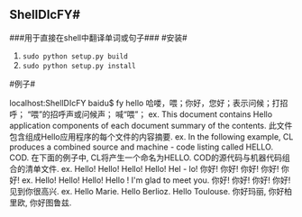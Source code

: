 ## ShellDIcFY#
###用于直接在shell中翻译单词或句子###
#安装#
1. `sudo python setup.py build`
2. `sudo python setup.py install`

#例子#

localhost:ShellDIcFY baidu$ fy hello
哈喽，喂；你好，您好；表示问候；打招呼；
“喂”的招呼声或问候声；
喊“喂”；
ex. This document contains Hello application components of each document summary of the contents.
    此文件包含组成Hello应用程序的每个文件的内容摘要.
ex. In the following example, CL produces a combined source and machine - code listing called HELLO. COD.
    在下面的例子中, CL将产生一个命名为HELLO. COD的源代码与机器代码组合的清单文件.
ex. Hello! Hello! Hello! Hello! Hel - lo!
    你好! 你好! 你好! 你好! 你好!
ex. Hello! Hello! Hello! Hello ! I'm glad to meet you.
    你好! 你好! 你好! 你好! 见到你很高兴.
ex. Hello Marie. Hello Berlioz. Hello Toulouse.
    你好玛丽, 你好柏里欧, 你好图鲁兹.

